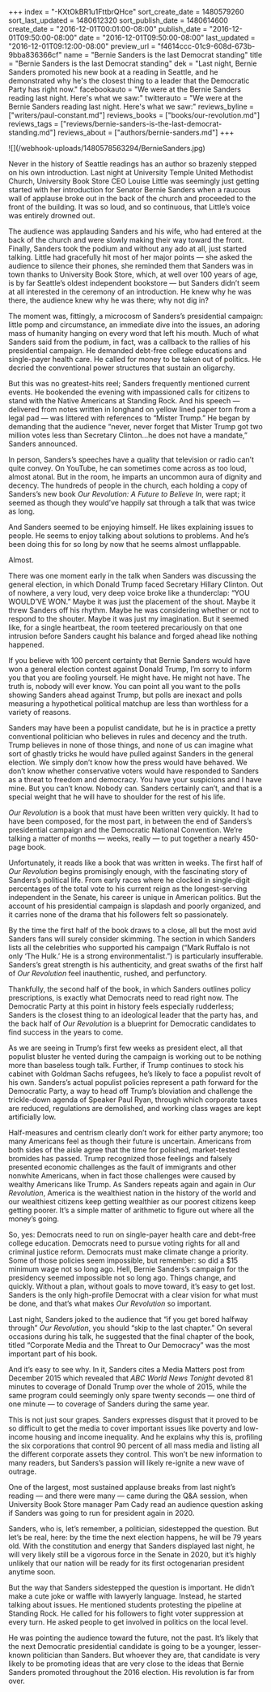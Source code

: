 +++
index = "-KXtOkBR1u1FttbrQHce"
sort_create_date = 1480579260
sort_last_updated = 1480612320
sort_publish_date = 1480614600
create_date = "2016-12-01T00:01:00-08:00"
publish_date = "2016-12-01T09:50:00-08:00"
date = "2016-12-01T09:50:00-08:00"
last_updated = "2016-12-01T09:12:00-08:00"
preview_url = "f4614ccc-01c9-608d-673b-9bba836366cf"
name = "Bernie Sanders is the last Democrat standing"
title = "Bernie Sanders is the last Democrat standing"
dek = "Last night, Bernie Sanders promoted his new book at a reading in Seattle, and he demonstrated why he's the closest thing to a leader that the Democratic Party has right now."
facebookauto = "We were at the Bernie Sanders reading last night. Here's what we saw:"
twitterauto = "We were at the Bernie Sanders reading last night. Here's what we saw:"
reviews_byline = ["writers/paul-constant.md"]
reviews_books = ["books/our-revolution.md"]
reviews_tags = ["reviews/bernie-sanders-is-the-last-democrat-standing.md"]
reviews_about = ["authors/bernie-sanders.md"]
+++

<p class="image-hero">![](/webhook-uploads/1480578563294/BernieSanders.jpg)</p>

Never in the history of Seattle readings has an author so brazenly stepped on his own introduction. Last night at University Temple United Methodist Church, University Book Store CEO Louise Little was seemingly just getting started with her introduction for Senator Bernie Sanders when a raucous wall of applause broke out in the back of the church and proceeded to the front of the building. It was so loud, and so continuous, that Little’s voice was entirely drowned out.

The audience was applauding Sanders and his wife, who had entered at the back of the church and were slowly making their way toward the front. Finally, Sanders took the podium and without any ado at all, just started talking. Little had gracefully hit most of her major points — she asked the audience to silence their phones, she reminded them that Sanders was in town thanks to University Book Store, which, at well over 100 years of age, is by far Seattle’s oldest independent bookstore — but Sanders didn’t seem at all interested in the ceremony of an introduction. He knew why he was there, the audience knew why he was there; why not dig in?

The moment was, fittingly, a microcosm of Sanders’s presidential campaign: little pomp and circumstance, an immediate dive into the issues, an adoring mass of humanity hanging on every word that left his mouth. Much of what Sanders said from the podium, in fact, was a callback to the rallies of his presidential campaign. He demanded debt-free college educations and single-payer health care. He called for money to be taken out of politics. He decried the conventional power structures that sustain an oligarchy.

But this was no greatest-hits reel; Sanders frequently mentioned current events. He bookended the evening with impassioned calls for citizens to stand with the Native Americans at Standing Rock. And his speech — delivered from notes written in longhand on yellow lined paper torn from a legal pad — was littered with references to “Mister Trump.” He began by demanding that the audience “never, never forget that Mister Trump got two million votes less than Secretary Clinton...he does not have a mandate,” Sanders announced.

In person, Sanders’s speeches have a quality that television or radio can’t quite convey. On YouTube, he can sometimes come across as too loud, almost atonal. But in the room, he imparts an uncommon aura of dignity and decency. The hundreds of people in the church, each holding a copy of Sanders’s new book *Our Revolution: A Future to Believe In*, were rapt; it seemed as though they would’ve happily sat through a talk that was twice as long.

And Sanders seemed to be enjoying himself. He likes explaining issues to people. He seems to enjoy talking about solutions to problems. And he’s been doing this for so long by now that he seems almost unflappable.

Almost.

There was one moment early in the talk when Sanders was discussing the general election, in which Donald Trump faced Secretary Hillary Clinton. Out of nowhere, a very loud, very deep voice broke like a thunderclap: “YOU WOULD’VE WON.” Maybe it was just the placement of the shout. Maybe it threw Sanders off his rhythm. Maybe he was considering whether or not to respond to the shouter. Maybe it was just my imagination. But it seemed like, for a single heartbeat, the room teetered precariously on that one intrusion before Sanders caught his balance and forged ahead like nothing happened.

<div class="break"></div>

If you believe with 100 percent certainty that Bernie Sanders would have won a general election contest against Donald Trump, I’m sorry to inform you that you are fooling yourself. He might have. He might not have. The truth is, nobody will ever know. You can point all you want to the polls showing Sanders ahead against Trump, but polls are inexact and polls measuring a hypothetical political matchup are less than worthless for a variety of reasons. 

Sanders may have been a populist candidate, but he is in practice a pretty conventional politician who believes in rules and decency and the truth. Trump believes in none of those things, and none of us can imagine what sort of ghastly tricks he would have pulled against Sanders in the general election. We simply don’t know how the press would have behaved. We don’t know whether conservative voters would have responded to Sanders as a threat to freedom and democracy. You have your suspicions and I have mine. But you can’t know. Nobody can. Sanders certainly can’t, and that is a special weight that he will have to shoulder for the rest of his life.

<div class="break"></div>

*Our Revolution* is a book that must have been written very quickly. It had to have been composed, for the most part, in between the end of Sanders’s presidential campaign and the Democratic National Convention. We’re talking a matter of months — weeks, really — to put together a nearly 450-page book.

Unfortunately, it reads like a book that was written in weeks. The first half of *Our Revolution* begins promisingly enough, with the fascinating story of Sanders’s political life. From early races where he clocked in single-digit percentages of the total vote to his current reign as the longest-serving independent in the Senate, his career is unique in American politics. But the account of his presidential campaign is slapdash and poorly organized, and it carries none of the drama that his followers felt so passionately.

By the time the first half of the book draws to a close, all but the most avid Sanders fans will surely consider skimming. The section in which Sanders lists all the celebrities who supported his campaign (“Mark Ruffalo is not only ‘The Hulk.’ He is a strong environmentalist.”) is particularly insufferable. Sanders’s great strength is his authenticity, and great swaths of the first half of *Our Revolution* feel inauthentic, rushed, and perfunctory.

Thankfully, the second half of the book, in which Sanders outlines policy prescriptions, is exactly what Democrats need to read right now. The Democratic Party at this point in history feels especially rudderless; Sanders is the closest thing to an ideological leader that the party has, and the back half of *Our Revolution* is a blueprint for Democratic candidates to find success in the years to come.

As we are seeing in Trump’s first few weeks as president elect, all that populist bluster he vented during the campaign is working out to be nothing more than baseless tough talk. Further, if Trump continues to stock his cabinet with Goldman Sachs refugees, he’s likely to face a populist revolt of his own. Sanders’s actual populist policies represent a path forward for the Democratic Party, a way to head off Trump’s bloviation and challenge the trickle-down agenda of Speaker Paul Ryan, through which corporate taxes are reduced, regulations are demolished, and working class wages are kept artificially low.

Half-measures and centrism clearly don’t work for either party anymore; too many Americans feel as though their future is uncertain. Americans from both sides of the aisle agree that the time for polished, market-tested bromides has passed. Trump recognized those feelings and falsely presented economic challenges as the fault of immigrants and other nonwhite Americans, when in fact those challenges were caused by wealthy Americans like Trump. As Sanders repeats again and again in *Our Revolution*, America is the wealthiest nation in the history of the world and our wealthiest citizens keep getting wealthier as our poorest citizens keep getting poorer. It’s a simple matter of arithmetic to figure out where all the money’s going.

So, yes: Democrats need to run on single-payer health care and debt-free college education. Democrats need to pursue voting rights for all and criminal justice reform. Democrats must make climate change a priority. Some of those policies seem impossible, but remember: so did a $15 minimum wage not so long ago. Hell, Bernie Sanders’s campaign for the presidency seemed impossible not so long ago. Things change, and quickly. Without a plan, without goals to move toward, it’s easy to get lost. Sanders is the only high-profile Democrat with a clear vision for what must be done, and that’s what makes *Our Revolution* so important.

<div class="break"></div>

Last night, Sanders joked to the audience that “if you get bored halfway through” *Our Revolution*, you should “skip to the last chapter.” On several occasions during his talk, he suggested that the final chapter of the book, titled “Corporate Media and the Threat to Our Democracy” was the most important part of his book.

And it’s easy to see why. In it, Sanders cites a Media Matters post from December 2015 which revealed that *ABC World News Tonight* devoted 81 minutes to coverage of Donald Trump over the whole of 2015, while the same program could seemingly only spare twenty seconds — one third of one minute — to coverage of Sanders during the same year.

This is not just sour grapes. Sanders expresses disgust that it proved to be so difficult to get the media to cover important issues like poverty and low-income housing and income inequality. And he explains why this is, profiling the six corporations that control 90 percent of all mass media and listing all the different corporate assets they control. This won’t be new information to many readers, but Sanders’s passion will likely re-ignite a new wave of outrage.

<div class="break"></div>

One of the largest, most sustained applause breaks from last night’s reading — and there were many — came during the Q&A session, when University Book Store manager Pam Cady read an audience question asking if Sanders was going to run for president again in 2020.

Sanders, who is, let’s remember, a politician, sidestepped the question. But let’s be real, here: by the time the next election happens, he will be 79 years old. With the constitution and energy that Sanders displayed last night, he will very likely still be a vigorous force in the Senate in 2020, but it’s highly unlikely that our nation will be ready for its first octogenarian president anytime soon.

But the way that Sanders sidestepped the question is important. He didn’t make a cute joke or waffle with lawyerly language. Instead, he started talking about issues. He mentioned students protesting the pipeline at Standing Rock. He called for his followers to fight voter suppression at every turn. He asked people to get involved in politics on the local level. 

He was pointing the audience toward the future, not the past. It’s likely that the next Democratic presidential candidate is going to be a younger, lesser-known politician than Sanders. But whoever they are, that candidate is very likely to be promoting ideas that are very close to the ideas that Bernie Sanders promoted throughout the 2016 election. His revolution is far from over.
